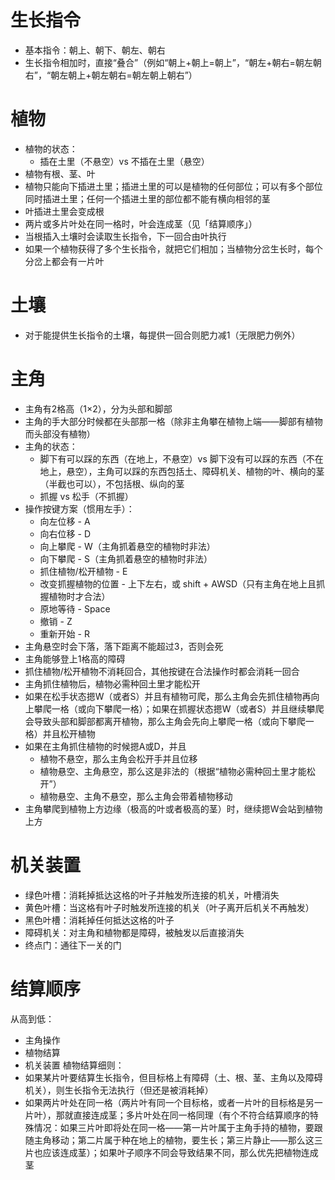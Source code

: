 # 生长指令
- 基本指令：朝上、朝下、朝左、朝右
- 生长指令相加时，直接“叠合”（例如“朝上+朝上=朝上”，“朝左+朝右=朝左朝右”，“朝左朝上+朝左朝右=朝左朝上朝右”）

# 植物
- 植物的状态：
    - 插在土里（不悬空）vs 不插在土里（悬空）
- 植物有根、茎、叶
- 植物只能向下插进土里；插进土里的可以是植物的任何部位；可以有多个部位同时插进土里；任何一个插进土里的部位都不能有横向相邻的茎
- 叶插进土里会变成根
- 两片或多片叶处在同一格时，叶会连成茎（见「结算顺序」）
- 当根插入土壤时会读取生长指令，下一回合由叶执行
- 如果一个植物获得了多个生长指令，就把它们相加；当植物分岔生长时，每个分岔上都会有一片叶

# 土壤
- 对于能提供生长指令的土壤，每提供一回合则肥力减1（无限肥力例外）

# 主角
- 主角有2格高（1×2），分为头部和脚部
- 主角的手大部分时候都在头部那一格（除非主角攀在植物上端——脚部有植物而头部没有植物）
- 主角的状态：
    - 脚下有可以踩的东西（在地上，不悬空）vs 脚下没有可以踩的东西（不在地上，悬空），主角可以踩的东西包括土、障碍机关、植物的叶、横向的茎（半截也可以），不包括根、纵向的茎
    - 抓握 vs 松手（不抓握）
- 操作按键方案（惯用左手）：
    - 向左位移 - A
    - 向右位移 - D
    - 向上攀爬 - W（主角抓着悬空的植物时非法）
    - 向下攀爬 - S（主角抓着悬空的植物时非法）
    - 抓住植物/松开植物 - E
    - 改变抓握植物的位置 - 上下左右，或 shift + AWSD（只有主角在地上且抓握植物时才合法）
    - 原地等待 - Space
    - 撤销 - Z
    - 重新开始 - R
- 主角悬空时会下落，落下距离不能超过3，否则会死
- 主角能够登上1格高的障碍
- 抓住植物/松开植物不消耗回合，其他按键在合法操作时都会消耗一回合
- 主角抓住植物后，植物必需种回土里才能松开
- 如果在松手状态摁W（或者S）并且有植物可爬，那么主角会先抓住植物再向上攀爬一格（或向下攀爬一格）；如果在抓握状态摁W（或者S）并且继续攀爬会导致头部和脚部都离开植物，那么主角会先向上攀爬一格（或向下攀爬一格）并且松开植物
- 如果在主角抓住植物的时候摁A或D，并且
    - 植物不悬空，那么主角会松开手并且位移
    - 植物悬空、主角悬空，那么这是非法的（根据“植物必需种回土里才能松开”）
    - 植物悬空、主角不悬空，那么主角会带着植物移动
- 主角攀爬到植物上方边缘（极高的叶或者极高的茎）时，继续摁W会站到植物上方

# 机关装置
- 绿色叶槽：消耗掉抵达这格的叶子并触发所连接的机关，叶槽消失
- 黄色叶槽：当这格有叶子时触发所连接的机关（叶子离开后机关不再触发）
- 黑色叶槽：消耗掉任何抵达这格的叶子
- 障碍机关：对主角和植物都是障碍，被触发以后直接消失
- 终点门：通往下一关的门

# 结算顺序
从高到低：
- 主角操作
- 植物结算
- 机关装置
植物结算细则：
- 如果某片叶要结算生长指令，但目标格上有障碍（土、根、茎、主角以及障碍机关），则生长指令无法执行（但还是被消耗掉）
- 如果两片叶处在同一格（两片叶有同一个目标格，或者一片叶的目标格是另一片叶），那就直接连成茎；多片叶处在同一格同理（有个不符合结算顺序的特殊情况：如果三片叶即将处在同一格——第一片叶属于主角手持的植物，要跟随主角移动；第二片属于种在地上的植物，要生长；第三片静止——那么这三片也应该连成茎）；如果叶子顺序不同会导致结果不同，那么优先把植物连成茎